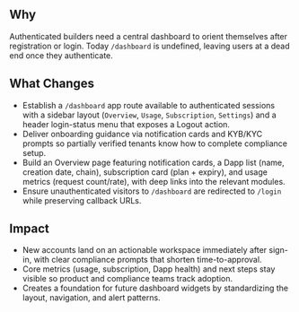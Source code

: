 ## Why
Authenticated builders need a central dashboard to orient themselves after registration or login. Today `/dashboard` is undefined, leaving users at a dead end once they authenticate.

## What Changes
- Establish a `/dashboard` app route available to authenticated sessions with a sidebar layout (`Overview`, `Usage`, `Subscription`, `Settings`) and a header login-status menu that exposes a Logout action.
- Deliver onboarding guidance via notification cards and KYB/KYC prompts so partially verified tenants know how to complete compliance setup.
- Build an Overview page featuring notification cards, a Dapp list (name, creation date, chain), subscription card (plan + expiry), and usage metrics (request count/rate), with deep links into the relevant modules.
- Ensure unauthenticated visitors to `/dashboard` are redirected to `/login` while preserving callback URLs.

## Impact
- New accounts land on an actionable workspace immediately after sign-in, with clear compliance prompts that shorten time-to-approval.
- Core metrics (usage, subscription, Dapp health) and next steps stay visible so product and compliance teams track adoption.
- Creates a foundation for future dashboard widgets by standardizing the layout, navigation, and alert patterns.
